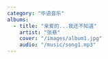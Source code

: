 ```yaml
---
category: "华语音乐"
albums:
  - title: "亲爱的...我还不知道"
    artist: "张悬"
    cover: "/images/album1.jpg"
    audio: "/music/song1.mp3"
---
```

